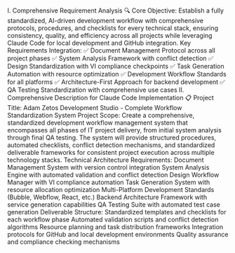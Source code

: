 I. Comprehensive Requirement Analysis 🔍
Core Objective:
Establish a fully standardized, AI-driven development workflow with comprehensive protocols, procedures, and checklists for every technical stack, ensuring consistency, quality, and efficiency across all projects while leveraging Claude Code for local development and GitHub integration.
Key Requirements Integration:
✅ Document Management Protocol across all project phases
✅ System Analysis Framework with conflict detection
✅ Design Standardization with VI compliance checkpoints
✅ Task Generation Automation with resource optimization
✅ Development Workflow Standards for all platforms
✅ Architecture-First Approach for backend development
✅ QA Testing Standardization with comprehensive use cases
II. Comprehensive Description for Claude Code Implementation 📋
Project Title: Adam Zetos Development Studio - Complete Workflow Standardization System
Project Scope: Create a comprehensive, standardized development workflow management system that encompasses all phases of IT project delivery, from initial system analysis through final QA testing. The system will provide structured procedures, automated checklists, conflict detection mechanisms, and standardized deliverable frameworks for consistent project execution across multiple technology stacks.
Technical Architecture Requirements:
Document Management System with version control integration
System Analysis Engine with automated validation and conflict detection
Design Workflow Manager with VI compliance automation
Task Generation System with resource allocation optimization
Multi-Platform Development Standards (Bubble, Webflow, React, etc.)
Backend Architecture Framework with service generation capabilities
QA Testing Suite with automated test case generation
Deliverable Structure:
Standardized templates and checklists for each workflow phase
Automated validation scripts and conflict detection algorithms
Resource planning and task distribution frameworks
Integration protocols for GitHub and local development environments
Quality assurance and compliance checking mechanisms

